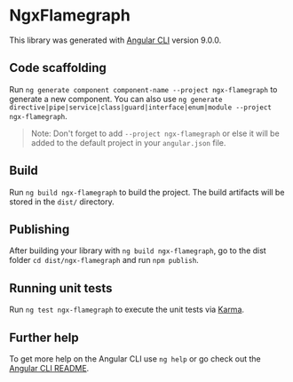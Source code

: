 # NgxFlamegraph

This library was generated with [Angular CLI](https://github.com/angular/angular-cli) version 9.0.0.

## Code scaffolding

Run `ng generate component component-name --project ngx-flamegraph` to generate a new component. You can also use `ng generate directive|pipe|service|class|guard|interface|enum|module --project ngx-flamegraph`.
> Note: Don't forget to add `--project ngx-flamegraph` or else it will be added to the default project in your `angular.json` file. 

## Build

Run `ng build ngx-flamegraph` to build the project. The build artifacts will be stored in the `dist/` directory.

## Publishing

After building your library with `ng build ngx-flamegraph`, go to the dist folder `cd dist/ngx-flamegraph` and run `npm publish`.

## Running unit tests

Run `ng test ngx-flamegraph` to execute the unit tests via [Karma](https://karma-runner.github.io).

## Further help

To get more help on the Angular CLI use `ng help` or go check out the [Angular CLI README](https://github.com/angular/angular-cli/blob/master/README.md).
